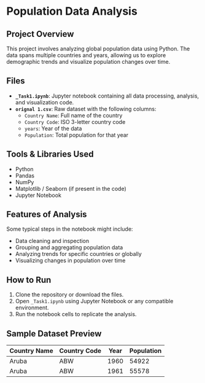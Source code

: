 # Population Data Analysis

## Project Overview

This project involves analyzing global population data using Python. The data spans multiple countries and years, allowing us to explore demographic trends and visualize population changes over time.

## Files

- **`_Task1.ipynb`**: Jupyter notebook containing all data processing, analysis, and visualization code.
- **`orignal 1.csv`**: Raw dataset with the following columns:
  - `Country Name`: Full name of the country
  - `Country Code`: ISO 3-letter country code
  - `years`: Year of the data
  - `Population`: Total population for that year

## Tools & Libraries Used

- Python
- Pandas
- NumPy
- Matplotlib / Seaborn (if present in the code)
- Jupyter Notebook

## Features of Analysis

Some typical steps in the notebook might include:
- Data cleaning and inspection
- Grouping and aggregating population data
- Analyzing trends for specific countries or globally
- Visualizing changes in population over time

## How to Run

1. Clone the repository or download the files.
2. Open `_Task1.ipynb` using Jupyter Notebook or any compatible environment.
3. Run the notebook cells to replicate the analysis.

## Sample Dataset Preview

| Country Name | Country Code | Year | Population |
|--------------|---------------|------|------------|
| Aruba        | ABW           | 1960 | 54922      |
| Aruba        | ABW           | 1961 | 55578      |

